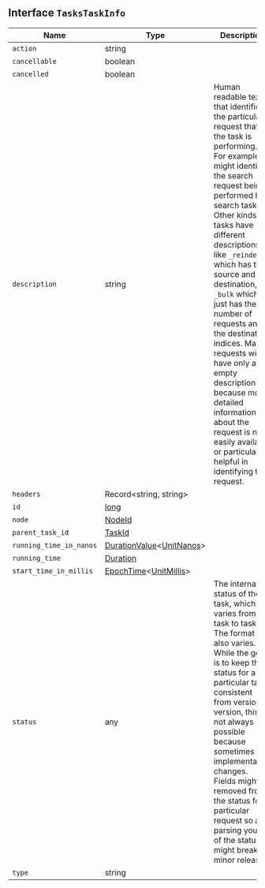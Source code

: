 ## Interface `TasksTaskInfo`

| Name | Type | Description |
| - | - | - |
| `action` | string | &nbsp; |
| `cancellable` | boolean | &nbsp; |
| `cancelled` | boolean | &nbsp; |
| `description` | string | Human readable text that identifies the particular request that the task is performing. For example, it might identify the search request being performed by a search task. Other kinds of tasks have different descriptions, like `_reindex` which has the source and the destination, or `_bulk` which just has the number of requests and the destination indices. Many requests will have only an empty description because more detailed information about the request is not easily available or particularly helpful in identifying the request. |
| `headers` | Record<string, string> | &nbsp; |
| `id` | [long](./long.md) | &nbsp; |
| `node` | [NodeId](./NodeId.md) | &nbsp; |
| `parent_task_id` | [TaskId](./TaskId.md) | &nbsp; |
| `running_time_in_nanos` | [DurationValue](./DurationValue.md)<[UnitNanos](./UnitNanos.md)> | &nbsp; |
| `running_time` | [Duration](./Duration.md) | &nbsp; |
| `start_time_in_millis` | [EpochTime](./EpochTime.md)<[UnitMillis](./UnitMillis.md)> | &nbsp; |
| `status` | any | The internal status of the task, which varies from task to task. The format also varies. While the goal is to keep the status for a particular task consistent from version to version, this is not always possible because sometimes the implementation changes. Fields might be removed from the status for a particular request so any parsing you do of the status might break in minor releases. |
| `type` | string | &nbsp; |
